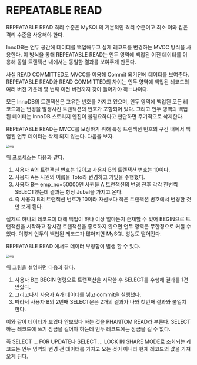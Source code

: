 # REPEATABLE READ

REPEATABLE READ 격리 수준은 MySQL의 기본적인 격리 수준이고 최소 이와 같은 격리 수준을 사용해야 한다.

InnoDB는 언두 공간에 데이터를 백업해두고 실제 레코드를 변경하는 MVCC 방식을 사용한다. 이 방식을 통해 REPEATABLE READ는 언두 영역에 백업된 이전 데이터를 이용해 동일 트랜잭션 내에서는 동일한 결과를 보여주게 만든다.

사실 READ COMMITTED도 MVCC를 이용해 Commit 되기전에 데이터를 보여준다. REPEATABLE READ와 READ COMMITTED의 차이는 언두 영역에 백업된 레코드의 여러 버전 가운데 몇 번째 이전 버전까지 찾아 들어가야 하느냐이다.

모든 InnoDB의 트랜잭션은 고유한 번호를 가지고 있으며, 언두 영역에 백업된 모든 레코드에는 변경을 발생시킨 트랜잭션의 번호가 포함되어 있다. 그리고 언두 영역의 백업된 데이터는 InnoDB 스토리지 엔진이 불필요하다고 판단하면 주기적으로 삭제한다.

REPEATABLE READ는 MVCC를 보장하기 위해 특정 트랜잭션 번호의 구간 내에서 백업된 언두 데이터는 삭제 되지 않는다. 다음을 보자.

<img src="https://blog.kakaocdn.net/dn/bcKc8T/btrd1zpanEd/Zvg0y3RK4DkCpqrdO1IIV1/img.png" alt="img" style="zoom: 50%;" />

위 프로세스는 다음과 같다.

1. 사용자 A의 트랜잭션 번호는 12이고 사용자 B의 트랜잭션 변호는 10이다.
2. 사용자 A는 사원의 이름을 Toto라 변경하고 커밋을 수행했다.
3. 사용자 B는 emp_no=50000인 사원을 A 트랜잭션의 변경 전후 각각 한번씩 SELECT했는데 결과는 항상 Jubal을 가지고 온다.
4. 즉 사용자 B의 트랜잭션 번호가 10이라 자신보다 작은 트랜잭션 번호에서 변경한 것만 보게 된다.

실제로 하나의 레코드에 대해 백업이 하나 이상 얼마든지 존재할 수 있어 BEGIN으로 트랜잭션을 시작하고 장시간 트랜잭션을 종료하지 않으면 언두 영역은 무한정으로 커질 수 있다. 이렇게 언두의 백업된 레코드가 많아지면 MySQL 성능도 떨어진다.

REPEATABLE READ 에서도 데이터 부정합이 발생 할 수 있다.

<img src="https://blog.kakaocdn.net/dn/Cw9TO/btrd65UIbMo/PtT7hKhitd2uGYHO8Fh9mk/img.png" alt="img" style="zoom:50%;" />

위 그림을 설명하면 다음과 같다.

1. 사용자 B는 BEGIN 명령으로 트랜잭션을 시작한 후 SELECT를 수행해 결과를 1건 받았다.
2. 그리고나서 사용자 A가 데이터를 넣고 commit을 실행했다.
3. 따라서 사용자 B의 2번째 SELECT문은 2개의 결과가 나와 첫번째 결과와 불일치 한다.

이와 같이 데이터가 보였다 안보였다 하는 것을 PHANTOM READ라 부른다. SELECT하는 레코드에 쓰기 잠금을 걸어야 하는데 언두 레코드에는 잠금을 걸 수 없다. 

즉 SELECT ... FOR UPDATE나 SELECT ... LOCK IN SHARE MODE로 조회되는 레코드는 언두 영역의 변경 전 데이터를 가지고 오는 것이 아니라 현재 레코드의 값을 가져오게 된다.